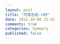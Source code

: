 ```yaml
---
layout: post
title: "月度总结->09"
date: 2012-10-08 22:42
comments: true
categories: Summary
published: false
---
```

